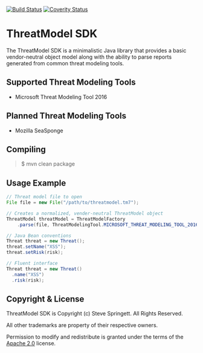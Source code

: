 [![Build Status](https://travis-ci.org/stevespringett/threatmodel-sdk.svg?branch=master)](https://travis-ci.org/stevespringett/threatmodel-sdk)
[![Coverity Status](https://img.shields.io/coverity/scan/10490.svg)](https://scan.coverity.com/projects/stevespringett-threatmodel-sdk)

ThreatModel SDK
=====================================

The ThreatModel SDK is a minimalistic Java library that provides a basic 
vendor-neutral object model along with the ability to parse reports 
generated from common threat modeling tools.

Supported Threat Modeling Tools
-------------------

* Microsoft Threat Modeling Tool 2016

Planned Threat Modeling Tools
-------------------

* Mozilla SeaSponge

Compiling
-------------------

> $ mvn clean package

Usage Example
-------------------
```java
// Threat model file to open
File file = new File("/path/to/threatmodel.tm7");

// Creates a normalized, vender-neutral ThreatModel object
ThreatModel threatModel = ThreatModelFactory
    .parse(file, ThreatModelingTool.MICROSOFT_THREAT_MODELING_TOOL_2016);
```

```java
// Java Bean conventions
Threat threat = new Threat();
threat.setName("XSS");
threat.setRisk(risk);

// Fluent interface
Threat threat = new Threat()
  .name("XSS")
  .risk(risk);
```

Copyright & License
-------------------

ThreatModel SDK is Copyright (c) Steve Springett. All Rights Reserved.

All other trademarks are property of their respective owners.

Permission to modify and redistribute is granted under the terms of the [Apache 2.0] license.

  [Apache 2.0]: http://www.apache.org/licenses/LICENSE-2.0.txt
